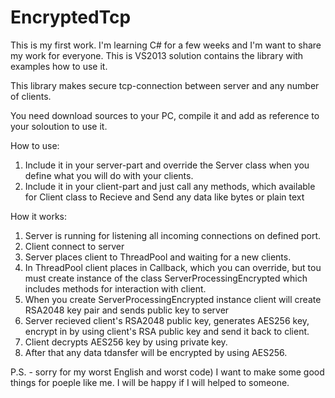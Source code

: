 EncryptedTcp
============

This is my first work. I'm learning C# for a few weeks and I'm want to share my work for everyone.
This is VS2013 solution contains the library with examples how to use it.

This library makes secure tcp-connection between server and any number of clients.

You need download sources to your PC, compile it and add as reference to your soloution to use it.

How to use:
1) Include it in your server-part and override the Server class when you define
what you will do with your clients.
2) Include it in your client-part and just call any methods, which available for Client class to Recieve and Send any data
like bytes or plain text

How it works:
1) Server is running for listening all incoming connections on defined port.
2) Client connect to server
3) Server places client to ThreadPool and waiting for a new clients.
4) In ThreadPool client places in Callback, which you can override, but tou must create instance of the class ServerProcessingEncrypted
which includes methods for interaction with client.
5) When you create ServerProcessingEncrypted instance client will create RSA2048 key pair and sends public key to server
6) Server recieved client's RSA2048 public key, generates AES256 key, encrypt in by using client's RSA public key and send it back to client.
7) Client decrypts AES256 key by using private key.
8) After that any data tdansfer will be encrypted by using AES256.

P.S. - sorry for my worst English and worst code) I want to make some good things for poeple like me. I will be happy if I will helped to someone.
